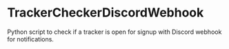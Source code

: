 # TrackerCheckerDiscordWebhook
Python script to check if a tracker is open for signup with Discord webhook for notifications.
